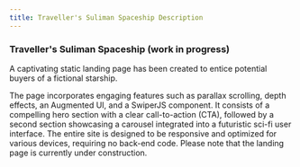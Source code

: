 ```yaml
---
title: Traveller's Suliman Spaceship Description
---
```


### Traveller's Suliman Spaceship (work in progress)


A captivating static landing page has been created to entice potential buyers of a fictional starship. 

The page incorporates engaging features such as parallax scrolling, depth effects, an Augmented UI, and a SwiperJS component. It consists of a compelling hero section with a clear call-to-action (CTA), followed by a second section showcasing a carousel integrated into a futuristic sci-fi user interface. The entire site is designed to be responsive and optimized for various devices, requiring no back-end code. Please note that the landing page is currently under construction.